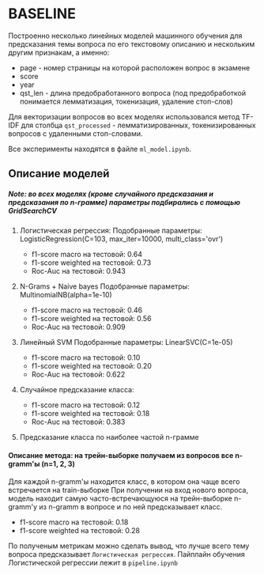 # BASELINE
Построенно несколько линейных моделей машинного обучения для предсказания темы вопроса по его текстовому описанию и нескольким другим признакам, а именно:
* page - номер страницы на которой расположен вопрос в экзамене
* score
* year
* qst_len - длина предобработанного вопроса (под предобработкой понимается лемматизация, токенизация, удаление стоп-слов)

Для векторизации вопросов во всех моделях использовался метод TF-IDF для столбца `qst_processed` - лемматизированных, токенизированных вопросов с удаленными стоп-словами.

Все эксперименты находятся в файле `ml_model.ipynb`.

## Описание моделей
##### Note: во всех моделях (кроме случайного предсказания и предсказания по n-грамме) параметры подбирались с помощью GridSearchCV

1) Логистическая регрессия:
Подобранные параметры: LogisticRegression(C=103, max_iter=10000, multi_class='ovr')
    * f1-score macro на тестовой: 0.64
    * f1-score weighted на тестовой: 0.73
    * Roc-Auc на тестовой: 0.943

2) N-Grams + Naive bayes 
Подобранные параметры: MultinomialNB(alpha=1e-10)
    * f1-score macro на тестовой: 0.46
    * f1-score weighted на тестовой: 0.56
    * Roc-Auc на тестовой: 0.909

3) Линейный SVM
Подобранные параметры: LinearSVC(C=1e-05)
    * f1-score macro на тестовой: 0.10
    * f1-score weighted на тестовой: 0.20 
    * Roc-Auc на тестовой: 0.622

4) Случайное предсказание класса:
    * f1-score macro на тестовой: 0.12
    * f1-score weighted на тестовой: 0.18 
    * Roc-Auc на тестовой: 0.383

5) Предсказание класса по наиболее частой n-грамме
 
 #### Описание метода: на трейн-выборке получаем из вопросов все n-gramm'ы (n=1, 2, 3)
 Для каждой n-gramm'ы находится класс, в котором она чаще всего встречается на train-выборке
 При получении на вход нового вопроса, модель находит самую часто-встречающуюся на трейн-выборке n-gramm'у  из n-gramm в вопросе и по ней предсказывает класс.

* f1-score macro на тестовой: 0.18
* f1-score weighted на тестовой: 0.28 


По полученым метрикам можно сделать вывод, что лучше всего тему вопроса предсказывает `Логистическая регрессия`.
Пайплайн обучения Логистической регрессии лежит в `pipeline.ipynb`




